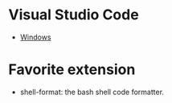 # Visual Studio Code
- [Windows](https://github.com/davidkhala/windows-utils/tree/master/vs-code)

# Favorite extension
- shell-format: the bash shell code formatter.

